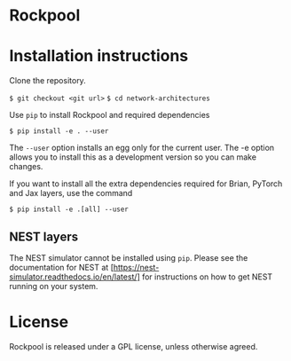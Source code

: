 Rockpool
========

Installation instructions
=========================

Clone the repository.

`$ git checkout <git url>`
`$ cd network-architectures`

Use `pip` to install Rockpool and required dependencies

`$ pip install -e . --user`

The `--user` option installs an egg only for the current user.
The -e option allows you to install this as a development version so you can make changes.

If you want to install all the extra dependencies required for Brian, PyTorch and Jax layers, use the command

`$ pip install -e .[all] --user`

NEST layers
-----------

The NEST simulator cannot be installed using `pip`. Please see the documentation for NEST at [https://nest-simulator.readthedocs.io/en/latest/] for instructions on how to get NEST running on your system.

License
=======

Rockpool is released under a GPL license, unless otherwise agreed.
